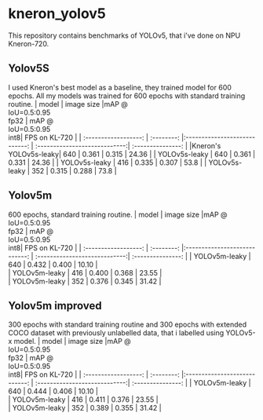 # kneron_yolov5
This repository contains benchmarks of YOLOv5, that i've done on NPU Kneron-720.

## Yolov5S
I used Kneron's best model as a baseline, they trained model for 600 epochs. All my models was trained for 600 epochs with standard training routine.
|        model         | image size |mAP @<br>IoU=0.5:0.95<br>fp32  |  mAP @<br>IoU=0.5:0.95<br>int8|  FPS on KL-720    | 
| :------------------: | :--------: |:----------------------------: | :----------------------------:| :---------------: | 
|Kneron's YOLOv5s-leaky|    640     |           0.361               |             0.315             |       24.36       | 
|   YOLOv5s-leaky      |    640     |           0.361               |             0.331             |       24.36       |
|   YOLOv5s-leaky      |    416     |           0.335               |             0.307             |       53.8        | 
|   YOLOv5s-leaky      |    352     |           0.315               |             0.288             |       73.8        | 

## Yolov5m
600 epochs, standard training routine.
|        model         | image size |mAP @<br>IoU=0.5:0.95<br>fp32  |  mAP @<br>IoU=0.5:0.95<br>int8|  FPS on KL-720    | 
| :------------------: | :--------: |:----------------------------: | :----------------------------:| :---------------: | 
|   YOLOv5m-leaky      |    640     |           0.432               |             0.400             |       10.10       |          
|   YOLOv5m-leaky      |    416     |           0.400               |             0.368             |       23.55       |                 
|   YOLOv5m-leaky      |    352     |           0.376               |             0.345             |       31.42       |         

## Yolov5m improved
300 epochs with standard training routine and 300 epochs with extended COCO dataset with previously unlabelled data, that i labelled using YOLOv5-x model.
|        model         | image size |mAP @<br>IoU=0.5:0.95<br>fp32  |  mAP @<br>IoU=0.5:0.95<br>int8|  FPS on KL-720    | 
| :------------------: | :--------: |:----------------------------: | :----------------------------:| :---------------: | 
|   YOLOv5m-leaky      |    640     |           0.444               |             0.406             |       10.10       |          
|   YOLOv5m-leaky      |    416     |           0.411               |             0.376             |       23.55       |                 
|   YOLOv5m-leaky      |    352     |           0.389               |             0.355             |       31.42       | 

